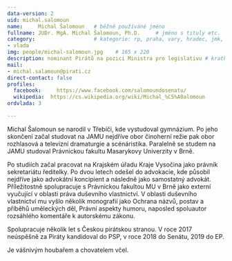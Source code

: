 ```yaml
---
data-version: 2
uid: michal.salomoun
name:     Michal Šalomoun  	# běžně používáné jméno
fullname: JUDr. MgA. Michal Šalomoun, Ph.D.   	# jméno s tituly etc.
category:                	# kategorie: rp, praha, vary, hradec, jmk, senat
- vlada
img: people/michal-salomoun.jpg    # 165 x 220
description: nominant Pirátů na pozici Ministra pro legislativu # kratký popis, max 160 znaků
mail:
- michal.salamoun@pirati.cz
direct-contact: false
profiles:
  facebook: 	https://www.facebook.com/salomoundosenatu/
  wikipedia:  https://cs.wikipedia.org/wiki/Michal_%C5%A0alomoun
ordvlada: 3

---
```


Michal Šalomoun se narodil v Třebíči, kde vystudoval gymnázium. 
Po jeho skončení začal studovat na JAMU nejdříve obor činoherní režie pak obor rozhlasová a televizní dramaturgie a scénáristika. 
Paralelně se studem na JAMU studoval Právnickou fakultu Masarykovy Univerzity v Brně.

Po studiích začal pracovat na Krajském úřadu Kraje Vysočina jako právník sekretariátu ředitelky. Po dvou letech odešel do advokacie, kde působil nejdříve jako advokátní koncipient a následně jako samostatný advokát.
Příležitostně spolupracuje s Právnickou fakultou MU v Brně jako externí vyučující v oblasti práva duševního vlastnictví. V oblasti duševního vlastnictví mu vyšlo několik monografií jako Ochrana názvů, postav a příběhů uměleckých děl, Právní aspekty humoru, naposled spoluautor rozsáhlého komentáře k autorskému zákonu.

Spolupracuje několik let s Českou pirátskou stranou. V roce 2017 neúspěšně za Piráty kandidoval do PSP, v roce 2018 do Senátu, 2019 do EP.

Je vášnivým houbařem a chovatelem včel.
